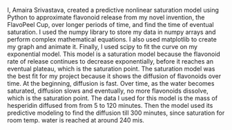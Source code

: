 I, Amaira Srivastava, created a predictive nonlinear saturation model using Python to approximate flavonoid release from 
my novel invention, the FlavoPeel Cup, over longer periods of time, and find the time of eventual saturation. 
I used the numpy library to store my data in numpy arrays and perform complex mathematical equations. 
I also used matplotlib to create my graph and animate it. Finally, I used scipy to fit the curve on my exponential model. 
This model is a saturation model because the flavonoid rate of release continues to decrease exponentially, before it reaches an eventual plateau, which is the saturation point.
The saturation model was the best fit for my project because it shows the diffusion of flavonoids over time. At the beginning, diffusion is fast. Over time, as the water becomes saturated, diffusion slows 
and eventually, no more flavonoids dissolve, which is the saturation point. 
The data I used for this model is the mass of hesperidin diffused from from 5 to 120 minutes. Then the model used its predictive modeling to find the diffusion till 300 minutes, 
since saturation for room temp. water is reached at around 240 mis. 
